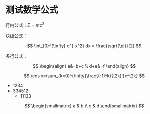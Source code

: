 # 测试数学公式

行内公式：$E = mc^2$

块级公式：

$$
\int_{0}^{\infty} e^{-x^2} dx = \frac{\sqrt{\pi}}{2}
$$

多行公式：

$$
\begin{align}
   a&=b+c \\
   d+e&=f
\end{align}
$$

$$
\cos x=\sum_{k=0}^{\infty}\frac{(-1)^k}{(2k)!}x^{2k}
$$

* 1234
* 334512
    * 11133

$$
\begin{smallmatrix}
   a & b \\
   c & d
\end{smallmatrix}
$$